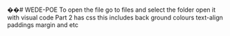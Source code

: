��#   W E D E - P O E 
 To open the file go to files and select the folder open it with visual code 
Part 2 has css 
this includes 
back ground colours
text-align
paddings
margin 
and etc
 
